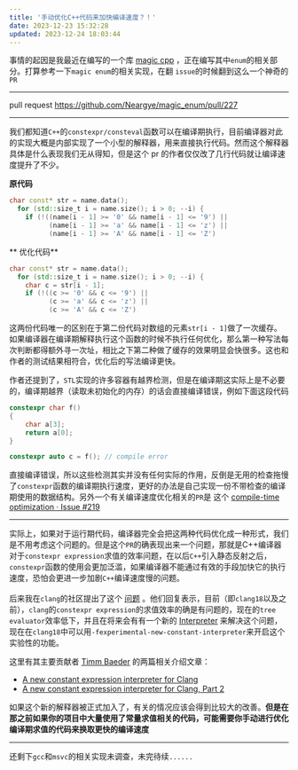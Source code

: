 ```yaml
---
title: '手动优化C++代码来加快编译速度？！'
date: 2023-12-23 15:32:28
updated: 2023-12-24 18:03:44
---
```


事情的起因是我最近在编写的一个库  [magic cpp](https://github.com/16bit-ykiko/magic-cpp) ，正在编写其中`enum`的相关部分。打算参考一下`magic enum`的相关实现，在翻 `issue`的时候翻到这么一个神奇的`PR` 

---

​pull request
https://github.com/Neargye/magic_enum/pull/227

---

我们都知道`C++`的`constexpr/consteval`函数可以在编译期执行，目前编译器对此的实现大概是内部实现了一个小型的解释器，用来直接执行代码。然而这个解释器具体是什么表现我们无从得知，但是这个 pr 的作者仅仅改了几行代码就让编译速度提升了不少。

**原代码**

```cpp
char const* str = name.data();
  for (std::size_t i = name.size(); i > 0; --i) {
    if (!((name[i - 1] >= '0' && name[i - 1] <= '9') ||
          (name[i - 1] >= 'a' && name[i - 1] <= 'z') ||
          (name[i - 1] >= 'A' && name[i - 1] <= 'Z')
```

** 优化代码**

```cpp
char const* str = name.data();
  for (std::size_t i = name.size(); i > 0; --i) {
    char c = str[i - 1];
    if (!((c >= '0' && c <= '9') ||
          (c >= 'a' && c <= 'z') ||
          (c >= 'A' && c <= 'Z')
```

这两份代码唯一的区别在于第二份代码对数组的元素`str[i - 1]`做了一次缓存。如果编译器在编译期解释执行这个函数的时候不执行任何优化，那么第一种写法每次判断都得额外寻一次址，相比之下第二种做了缓存的效果明显会快很多。这也和作者的测试结果相符合，优化后的写法编译更快。

作者还提到了，`STL`实现的许多容器有越界检测，但是在编译期这实际上是不必要的，编译期越界（读取未初始化的内存）的话会直接编译错误，例如下面这段代码

```cpp
constexpr char f()
{
    char a[3];
    return a[0];
}

constexpr auto c = f(); // compile error
```

直接编译错误，所以这些检测其实并没有任何实际的作用，反倒是无用的检查拖慢了`constexpr`函数的编译期执行速度，更好的办法是自己实现一份不带检查的编译期使用的数据结构。另外一个有关编译速度优化相关的`PR`是 这个 [compile-time optimization · Issue #219](https://github.com/Neargye/magic_enum/issues/219) 

---

实际上，如果对于运行期代码，编译器完全会把这两种代码优化成一种形式，我们是不用考虑这个问题的。但是这个`PR`的确表现出来一个问题，那就是C++编译器对于`constexpr expression`求值的效率问题，在以后`C++`引入静态反射之后，`constexpr`函数的使用会更加泛滥，如果编译器不能通过有效的手段加快它的执行速度，恐怕会更进一步加剧`C++`编译速度慢的问题。<br><br>后来我在`clang`的社区提出了这个 [问题](https://discourse.llvm.org/t/will-clang-do-some-optimization-when-evaluate-the-constexpr-expression-for-faster-compile-speed/75900) 。他们回复表示，目前（即`clang18`以及之前），`clang`的`constexpr expression`的求值效率的确是有问题的，现在的`tree evaluator`效率低下，并且在将来会有有一个新的 [Interpreter](https://clang.llvm.org/docs/ConstantInterpreter.html) 来解决这个问题，现在在`clang18`中可以用`-fexperimental-new-constant-interpreter`来开启这个实验性的功能。

这里有其主要贡献者 [Timm Baeder](https://www.redhat.com/en/authors/timm-baeder) 的两篇相关介绍文章：

- [A new constant expression interpreter for Clang](https://www.redhat.com/en/blog/new-constant-expression-interpreter-clang)
- [A new constant expression interpreter for Clang, Part 2](https://www.redhat.com/en/blog/new-constant-expression-interpreter-clang-part-2)


如果这个新的解释器被正式加入了，有关的情况应该会得到比较大的改善。**但是在那之前如果你的项目中大量使用了常量求值相关的代码，可能需要你手动进行优化编译期求值的代码来换取更快的编译速度**<br>

---

还剩下`gcc`和`msvc`的相关实现未调查，未完待续`......` 

